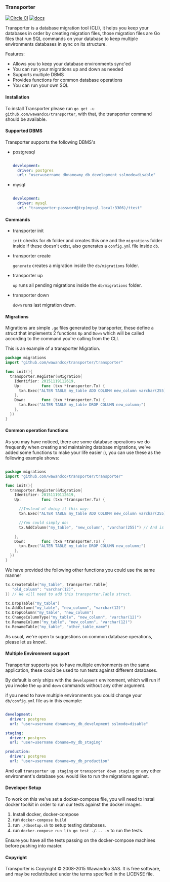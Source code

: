 ### Transporter

[![Circle CI](https://circleci.com/gh/wawandco/transporter.svg?style=svg&circle-token=93794e8b2f6b9b594822f00b72284f4928d21056)](https://circleci.com/gh/wawandco/transporter)
[![docs](https://img.shields.io/badge/godoc-docs-blue.svg)](https://godoc.org/github.com/wawandco/transporter)


Transporter is a database migration tool (CLI), it helps you keep your databases in order by creating migration files, those migration files are Go files that run SQL commands on your database to keep multiple environments databases in sync on its structure.

Features:

- Allows you to keep your database environments sync'ed
- You can run your migrations up and down as needed
- Supports multiple DBMS
- Provides functions for common database operations
- You can run your own SQL

#### Installation

To install Transporter please run `go get -u github.com/wawandco/transporter`, with that, the transporter command should be available.

#### Supported DBMS

Transporter supports the following DBMS's

- postgresql

  ```yml

  development:
    driver: postgres
    url: "user=username dbname=my_db_development sslmode=disable"

  ```

- mysql

  ```yml

  development:
    driver: mysql
    url: "transporter:password@tcp(mysql.local:3306)/ttest"

  ```



#### Commands

- transporter init

  `init` checks for `db` folder and creates this one and the `migrations` folder inside if these doesn't exist, also generates a `config.yml` file inside `db`.

- transporter create

  `generate` creates a migration inside the `db/migrations` folder.

- transporter up

  `up` runs all pending migrations inside the `db/migrations` folder.

- transporter down

  `down` runs last migration down.

#### Migrations

Migrations are simple `.go` files generated by transporter, these define a struct that implements 2 functions `Up` and `Down` which will be called according to the command you're calling from the CLI.

This is an example of a transporter Migration.

```go
package migrations
import "github.com/wawandco/transporter/transporter"

func init(){
  transporter.Register(&Migration{
    Identifier: 20151119112619,
    Up:         func (txn *transporter.Tx) {
      txn.Exec("ALTER TABLE my_table ADD COLUMN new_column varchar(255);")
    },
    Down:       func (txn *transporter.Tx) {
      txn.Exec("ALTER TABLE my_table DROP COLUMN new_column;")
    },
  })
}
```

#### Common operation functions

As you may have noticed, there are some database operations we do frequently when creating and maintaining database migrations, we've added some functions to make your life easier :), you can use these as the following example shows:

```go

package migrations
import "github.com/wawandco/transporter/transporter"

func init(){
  transporter.Register(&Migration{
    Identifier: 20151119112619,
    Up:         func (txn *transporter.Tx) {

      //Instead of doing it this way:
      txn.Exec("ALTER TABLE my_table ADD COLUMN new_column varchar(255);")

      //You could simply do:
      tx.AddColumn("my_table", "new_column", "varchar(255)") // And is equivalent

    },
    Down:       func (txn *transporter.Tx) {
      txn.Exec("ALTER TABLE my_table DROP COLUMN new_column;")
    },
  })
}
```

We have provided the following other functions you could use the same manner

```go
tx.CreateTable("my_table", transporter.Table{
   "old_column": "varchar(12)",
}) // We will need to add this transporter.Table struct.

tx.DropTable("my_table")
tx.AddColumn("my_table", "new_column", "varchar(12)")
tx.DropColumn("my_table", "new_column")
tx.ChangeColumnType("my_table", "new_column", "varchar(12)")
tx.RenameColumn("my_table", "new_column", "varchar(12)")
tx.RenameTable("my_table", "other_table_name")

```

As usual, we're open to suggestions on common database operations, please let us know!.

#### Multiple Environment support

Transporter supports you to have multiple environments on the same application, these could be used to run tests against different databases.

By default is only ships with the `development` environment, which will run if you invoke the `up` and `down` commands without any other argument.

if you need to have multiple environments you could change your `db/config.yml` file as in this example:


```yml

development:
  driver: postgres
  url: "user=username dbname=my_db_development sslmode=disable"

staging:
  driver: postgres
  url: "user=username dbname=my_db_staging"

production:
  driver: postgres
  url: "user=username dbname=my_db_production"

```

And call `transporter up staging` or `transporter down staging` or any other environment's database you would like to run the migrations against.

#### Developer Setup

To work on this we've set a docker-compose file, you will need to instal docker toolkit in order to run our tests against the docker images.

1. Install docker, docker-compose
2. run `docker-compose build`
3. run `./dbsetup.sh` to setup testing databases.
4. run `docker-compose run lib go test ./... -v` to run the tests.

Ensure you have all the tests passing on the docker-compose machines before pushing into master.

#### Copyright
Transporter is Copyright © 2008-2015 Wawandco SAS. It is free software, and may be redistributed under the terms specified in the LICENSE file.
